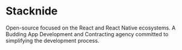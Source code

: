 # Stacknide

Open-source focused on the React and React Native ecosystems. A Budding App Development and Contracting agency committed to simplifying the development process.
